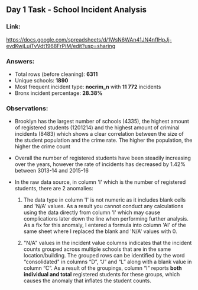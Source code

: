 ## Day 1 Task - School Incident Analysis

### Link: 
https://docs.google.com/spreadsheets/d/1WsN6WAn41JN4nfIHpJj-evdKwjLuiTvVdt1968FrPiM/edit?usp=sharing

### Answers:
- Total rows (before cleaning): **6311**
- Unique schools: **1890** 
- Most frequent incident type: **nocrim_n** with **11 772** incidents
- Bronx incident percentage: **28.38%**

### Observations:
- Brooklyn has the largest number of schools (4335), the highest amount of registered students (1201214) and the highest amount of criminal incidents (8483) which shows a clear correlation between the size of the student population and the crime rate. The higher the population, the higher the crime count
- Overall the number of registered students have been steadily increasing over the years, however the rate of incidents has decreased by 1.42% between 3013-14 and 2015-16
- In the raw data source, in column 'I' which is the number of registered students, there are 2 anomalies:
  
  1. The data type in column 'I' is not numeric as it includes blank cells and 'N/A' values. As a result you cannot conduct any calculations using the data directly from column 'I' which may cause complications later down the line when performing further analysis. As a fix for this anomaly, I entered a formula into column 'AI' of the same sheet where I replaced the blank and 'N/A' values with 0.
 
  2. "N/A" values in the incident value columns indicates that the incident counts grouped across multiple schools that are in the same location/building. The grouped rows can be identified by the word “consolidated" in columns “D”, “J” and “L” along with a blank value in column “C”. As a result of the groupings, column “I” reports **both individual and total** registered students for these groups, which causes the anomaly that inflates the student counts. 


